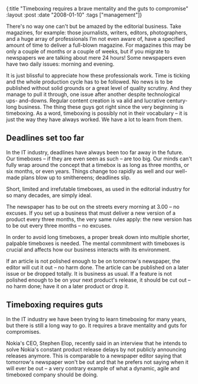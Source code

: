 {:title  "Timeboxing requires a brave mentality and the guts to compromise"
 :layout :post
 :date   "2008-01-10"
 :tags   ["management"]}

There's no way one can't but be amazed by the editorial business. Take magazines, for example: those journalists, writers, editors, photographers, and a huge array of professionals I’m not even aware of, have a specified amount of time to deliver a full-blown magazine. For magazines this may be only a couple of months or a couple of weeks, but if you migrate to newspapers we are talking about mere 24 hours! Some newspapers even have two daily issues: morning and evening.

It is just blissful to appreciate how these professionals work. Time is ticking and the whole production cycle has to be followed. No news is to be published without solid grounds or a great level of quality scrutiny. And they manage to pull it through, one issue after another despite technological ups- and-downs. Regular content creation is va alid and lucrative century-long business. The thing these guys got right since the very beginning is timeboxing. As a word, timeboxing is possibly not in their vocabulary – it is just the way they have always worked. We have a lot to learn from them.

## Deadlines set too far

In the IT industry, deadlines have always been too far away in the future. Our timeboxes – if they are even seen as such – are too big. Our minds can't fully wrap around the concept that a timebox is as long as three months, or six months, or even years. Things change too rapidly as well and our well-made plans blow up to smithereens; deadlines slip.

Short, limited and irrefutable timeboxes, as used in the editorial industry for so many decades, are simply ideal.

The newspaper has to be out on the streets every morning at 3.00 – no excuses. If you set up a business that must deliver a new version of a product every three months, the very same rules apply: the new version has to be out every three months – no excuses.

In order to avoid long timeboxes, a proper break down into multiple shorter, palpable timeboxes is needed. The mental commitment with timeboxes is crucial and affects how our business interacts with its environment.

If an article is not polished enough to be on tomorrow's newspaper, the editor will cut it out – no harm done. The article can be published on a later issue or be dropped totally. It is business as usual. If a feature is not polished enough to be on your next product's release, it should be cut out – no harm done; have it on a later product or drop it.

## Timeboxing requires guts

In the IT industry we have been trying to learn timeboxing for many years, but there is still a long way to go. It requires a brave mentality and guts for compromises.

Nokia's CEO, Stephen Elop, recently said in an interview that he intends to solve Nokia's constant product release delays by not publicly announcing releases anymore. This is comparable to a newspaper editor saying that tomorrow's newspaper won't be out and that he prefers not saying when it will ever be out – a very contrary example of what a dynamic, agile and timeboxed company should be doing.
